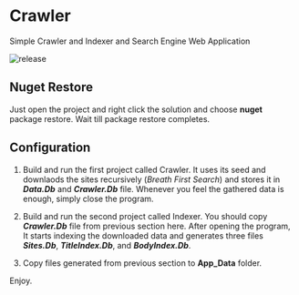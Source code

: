 # Crawler
Simple Crawler and Indexer and Search Engine Web Application

![release](https://img.shields.io/github/license/pourmand1376/Crawler.svg)

## Nuget Restore
Just open the project and right click the solution and choose **nuget** package restore. Wait till package restore completes. 

## Configuration
1. Build and run the first project called Crawler. It uses its seed and downlaods the sites recursively (_Breath First Search_) and stores it in ***Data.Db*** and ***Crawler.Db*** file. Whenever you feel the gathered data is enough, simply close the program.  

2. Build and run the second project called Indexer. You should copy ***Crawler.Db*** file from previous section here. After opening the program, It starts indexing the downloaded data and generates three files ***Sites.Db***, ***TitleIndex.Db***, and ***BodyIndex.Db***.

3. Copy files generated from previous section to **App_Data** folder. 

Enjoy. 
